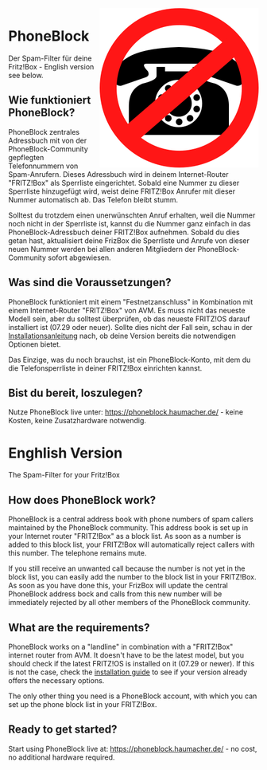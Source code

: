 <img align="right" src="phoneblock/src/main/webapp/app-logo.svg"/>

# PhoneBlock
Der Spam-Filter für deine Fritz!Box - English version see below.

## Wie funktioniert PhoneBlock?

PhoneBlock zentrales Adressbuch mit von der PhoneBlock-Community gepflegten Telefonnummern von Spam-Anrufern. Dieses Adressbuch wird in deinem Internet-Router "FRITZ!Box" als Sperrliste eingerichtet. Sobald eine Nummer zu dieser Sperrliste hinzugefügt wird, weist deine FRITZ!Box Anrufer mit dieser Nummer automatisch ab. Das Telefon bleibt stumm.

Solltest du trotzdem einen unerwünschten Anruf erhalten, weil die Nummer noch nicht in der Sperrliste ist, kannst du die Nummer ganz einfach in das PhoneBlock-Adressbuch deiner FRITZ!Box aufnehmen. Sobald du dies getan hast, aktualisiert deine FrizBox die Sperrliste und Anrufe von dieser neuen Nummer werden bei allen anderen Mitgliedern der PhoneBlock-Community sofort abgewiesen.

## Was sind die Voraussetzungen?

PhoneBlock funktioniert mit einem "Festnetzanschluss" in Kombination mit einem Internet-Router "FRITZ!Box" von AVM. Es muss nicht das neueste Modell sein, aber du solltest überprüfen, ob das neueste FRITZ!OS darauf installiert ist (07.29 oder neuer). Sollte dies nicht der Fall sein, schau in der [Installationsanleitung](https://phoneblock.haumacher.de/phoneblock/setup.jsp) nach, ob deine Version bereits die notwendigen Optionen bietet.

Das Einzige, was du noch brauchst, ist ein PhoneBlock-Konto, mit dem du die Telefonsperrliste in deiner FRITZ!Box einrichten kannst.

## Bist du bereit, loszulegen?

Nutze PhoneBlock live unter: https://phoneblock.haumacher.de/ - keine Kosten, keine Zusatzhardware notwendig.


# Enghlish Version
The Spam-Filter for your Fritz!Box

## How does PhoneBlock work?

PhoneBlock is a central address book with phone numbers of spam callers maintained by the PhoneBlock community. This address book is set up in your Internet router "FRITZ!Box" as a block list. As soon as a number is added to this block list, your FRITZ!Box will automatically reject callers with this number. The telephone remains mute.

If you still receive an unwanted call because the number is not yet in the block list, you can easily add the number to the block list in your FRITZ!Box. As soon as you have done this, your FrizBox will update the central PhoneBlock address bock and calls from this new number will be immediately rejected by all other  members of the PhoneBlock community.

## What are the requirements?

PhoneBlock works on a "landline" in combination with a "FRITZ!Box" internet router from AVM. It doesn't have to be the latest model, but you should check if the latest FRITZ!OS is installed on it (07.29 or newer). If this is not the case, check the [installation guide](https://phoneblock.haumacher.de/phoneblock/setup.jsp) to see if your version already offers the necessary options.

The only other thing you need is a PhoneBlock account, with which you can set up the phone block list in your FRITZ!Box.

## Ready to get started?

Start using PhoneBlock live at: https://phoneblock.haumacher.de/ - no cost, no additional hardware required.
